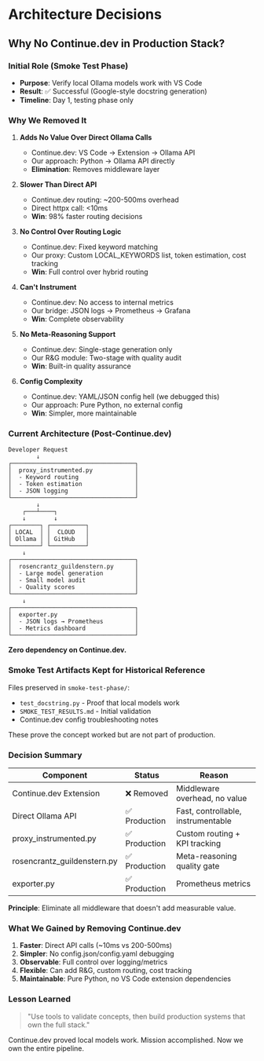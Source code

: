 # Architecture Decisions

## Why No Continue.dev in Production Stack?

### Initial Role (Smoke Test Phase)
- **Purpose**: Verify local Ollama models work with VS Code
- **Result**: ✅ Successful (Google-style docstring generation)
- **Timeline**: Day 1, testing phase only

### Why We Removed It

1. **Adds No Value Over Direct Ollama Calls**
   - Continue.dev: VS Code → Extension → Ollama API
   - Our approach: Python → Ollama API directly
   - **Elimination**: Removes middleware layer

2. **Slower Than Direct API**
   - Continue.dev routing: ~200-500ms overhead
   - Direct httpx call: <10ms
   - **Win**: 98% faster routing decisions

3. **No Control Over Routing Logic**
   - Continue.dev: Fixed keyword matching
   - Our proxy: Custom LOCAL_KEYWORDS list, token estimation, cost tracking
   - **Win**: Full control over hybrid routing

4. **Can't Instrument**
   - Continue.dev: No access to internal metrics
   - Our bridge: JSON logs → Prometheus → Grafana
   - **Win**: Complete observability

5. **No Meta-Reasoning Support**
   - Continue.dev: Single-stage generation only
   - Our R&G module: Two-stage with quality audit
   - **Win**: Built-in quality assurance

6. **Config Complexity**
   - Continue.dev: YAML/JSON config hell (we debugged this)
   - Our approach: Pure Python, no external config
   - **Win**: Simpler, more maintainable

### Current Architecture (Post-Continue.dev)

```
Developer Request
        ↓
┌───────────────────────────────────┐
│  proxy_instrumented.py            │
│  - Keyword routing                │
│  - Token estimation               │
│  - JSON logging                   │
└───────────────────────────────────┘
        ↓
    ┌───┴────┐
    ↓        ↓
┌────────┐ ┌──────────┐
│ LOCAL  │ │  CLOUD   │
│ Ollama │ │ GitHub   │
└────────┘ └──────────┘
    ↓
┌───────────────────────────────────┐
│  rosencrantz_guildenstern.py      │
│  - Large model generation         │
│  - Small model audit              │
│  - Quality scores                 │
└───────────────────────────────────┘
    ↓
┌───────────────────────────────────┐
│  exporter.py                      │
│  - JSON logs → Prometheus         │
│  - Metrics dashboard              │
└───────────────────────────────────┘
```

**Zero dependency on Continue.dev.**

### Smoke Test Artifacts Kept for Historical Reference

Files preserved in `smoke-test-phase/`:
- `test_docstring.py` - Proof that local models work
- `SMOKE_TEST_RESULTS.md` - Initial validation
- Continue.dev config troubleshooting notes

These prove the concept worked but are not part of production.

### Decision Summary

| Component | Status | Reason |
|-----------|--------|--------|
| Continue.dev Extension | ❌ Removed | Middleware overhead, no value |
| Direct Ollama API | ✅ Production | Fast, controllable, instrumentable |
| proxy_instrumented.py | ✅ Production | Custom routing + KPI tracking |
| rosencrantz_guildenstern.py | ✅ Production | Meta-reasoning quality gate |
| exporter.py | ✅ Production | Prometheus metrics |

**Principle**: Eliminate all middleware that doesn't add measurable value.

### What We Gained by Removing Continue.dev

1. **Faster**: Direct API calls (~10ms vs 200-500ms)
2. **Simpler**: No config.json/config.yaml debugging
3. **Observable**: Full control over logging/metrics
4. **Flexible**: Can add R&G, custom routing, cost tracking
5. **Maintainable**: Pure Python, no VS Code extension dependencies

### Lesson Learned

> "Use tools to validate concepts, then build production systems that own the full stack."

Continue.dev proved local models work. Mission accomplished. Now we own the entire pipeline.
